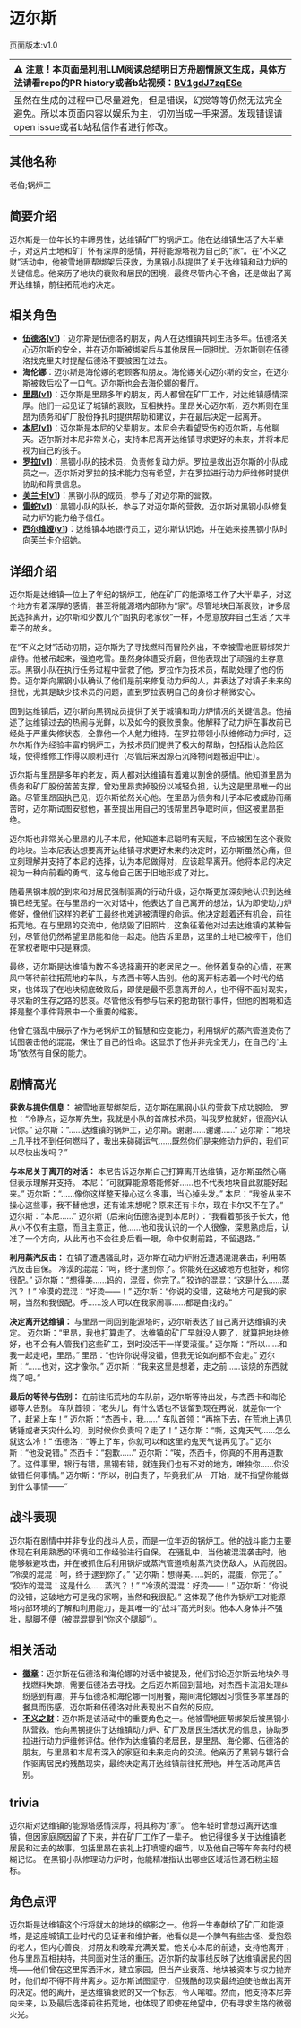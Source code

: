 # 迈尔斯
页面版本:v1.0
 

| :warning: 注意！本页面是利用LLM阅读总结明日方舟剧情原文生成，具体方法请看repo的PR history或者b站视频：[BV1gdJ7zqESe](https://www.bilibili.com/video/BV1gdJ7zqESe/)         |
|:----------------------------|
| 虽然在生成的过程中已尽量避免，但是错误，幻觉等等仍然无法完全避免。所以本页面内容以娱乐为主，切勿当成一手来源。发现错误请open issue或者b站私信作者进行修改。|



## 其他名称
老伯;锅炉工
## 简要介绍
迈尔斯是一位年长的丰蹄男性，达维镇矿厂的锅炉工。他在达维镇生活了大半辈子，对这片土地和矿厂怀有深厚的感情，并将能源塔视为自己的“家”。在“不义之财”活动中，他被雪地匪帮绑架后获救，为黑钢小队提供了关于达维镇和动力炉的关键信息。他亲历了地块的衰败和居民的困境，最终尽管内心不舍，还是做出了离开达维镇，前往拓荒地的决定。
## 相关角色
-   **[伍德洛](../char_v3/extended_char_wu_de_luo.md)([v1](extended_char_wu_de_luo.md))**：迈尔斯是伍德洛的朋友，两人在达维镇共同生活多年。伍德洛关心迈尔斯的安全，并在迈尔斯被绑架后与其他居民一同担忧。迈尔斯则在伍德洛找克里夫时提醒伍德洛不要被困在过去。
-   **海伦娜**：迈尔斯是海伦娜的老顾客和朋友。海伦娜关心迈尔斯的安全，在迈尔斯被救后松了一口气。迈尔斯也会去海伦娜的餐厅。
-   **[里昂](../char_v3/extended_char_li_ang.md)([v1](extended_char_li_ang.md))**：迈尔斯是里昂多年的朋友，两人都曾在矿厂工作，对达维镇感情深厚。他们一起见证了城镇的衰败，互相扶持。里昂关心迈尔斯，迈尔斯则在里昂为债务和矿厂股份挣扎时提供帮助和建议，并在最后决定一起离开。
-   **[本尼](../char_v3/extended_char_ben_ni.md)([v1](extended_char_ben_ni.md))**：迈尔斯是本尼的父辈朋友。本尼会去看望受伤的迈尔斯，与他聊天。迈尔斯对本尼非常关心，支持本尼离开达维镇寻求更好的未来，并将本尼视为自己的孩子。
-   **[罗拉](../char_v3/extended_char_luo_la.md)([v1](extended_char_luo_la.md))**：黑钢小队的技术员，负责修复动力炉。罗拉是救出迈尔斯的小队成员之一。迈尔斯对罗拉的技术能力抱有希望，并在罗拉进行动力炉维修时提供协助和背景信息。
-   **[芙兰卡](../char_v3/char_106_franka.md)([v1](char_106_franka.md))**：黑钢小队的成员，参与了对迈尔斯的营救。
-   **[雷蛇](../char_v3/char_107_liskam.md)([v1](char_107_liskam.md))**：黑钢小队的队长，参与了对迈尔斯的营救。迈尔斯对黑钢小队修复动力炉的能力给予信任。
-   **[西尔维娅](../char_v3/extended_char_xi_er_wei_ya.md)([v1](extended_char_xi_er_wei_ya.md))**：达维镇本地银行员工，迈尔斯认识她，并在她来接黑钢小队时向芙兰卡介绍她。
## 详细介绍
迈尔斯是达维镇一位上了年纪的锅炉工，他在矿厂的能源塔工作了大半辈子，对这个地方有着深厚的感情，甚至将能源塔内部称为“家”。尽管地块日渐衰败，许多居民选择离开，迈尔斯和少数几个“固执的老家伙”一样，不愿意放弃自己生活了大半辈子的故乡。

在“不义之财”活动初期，迈尔斯为了寻找燃料而冒险外出，不幸被雪地匪帮绑架并虐待。他被吊起来，强迫吃雪。虽然身体遭受折磨，但他表现出了顽强的生存意志。黑钢小队在执行任务过程中营救了他，罗拉作为技术员，帮助处理了他的伤势。迈尔斯向黑钢小队确认了他们是前来修复动力炉的人，并表达了对镇子未来的担忧，尤其是缺少技术员的问题，直到罗拉表明自己的身份才稍微安心。

回到达维镇后，迈尔斯向黑钢成员提供了关于城镇和动力炉情况的关键信息。他描述了达维镇过去的热闹与光鲜，以及如今的衰败景象。他解释了动力炉在事故前已经处于严重失修状态，全靠他一个人勉力维持。在罗拉带领小队维修动力炉时，迈尔尔斯作为经验丰富的锅炉工，为技术员们提供了极大的帮助，包括指认危险区域，使得维修工作得以顺利进行（尽管后来因源石沉降物问题被迫中止）。

迈尔斯与里昂是多年的老友，两人都对达维镇有着难以割舍的感情。他知道里昂为债务和矿厂股份苦苦支撑，曾劝里昂卖掉股份以减轻负担，认为这是里昂唯一的出路。尽管里昂固执己见，迈尔斯依然关心他。在里昂为债务和儿子本尼被威胁而痛苦时，迈尔斯试图安慰他，甚至提出用自己的钱帮里昂争取时间，但这被里昂拒绝。

迈尔斯也非常关心里昂的儿子本尼，他知道本尼聪明有天赋，不应被困在这个衰败的地块。当本尼表达想要离开达维镇寻求更好未来的决定时，迈尔斯虽然心痛，但立刻理解并支持了本尼的选择，认为本尼做得对，应该趁早离开。他将本尼的决定视为一种向前看的勇气，这与他自己困于旧地形成了对比。

随着黑钢本舰的到来和对居民强制驱离的行动升级，迈尔斯更加深刻地认识到达维镇已经无望。在与里昂的一次对话中，他表达了自己离开的想法，认为即使动力炉修好，像他们这样的老矿工最终也难逃被清理的命运。他决定趁着还有机会，前往拓荒地。在与里昂的交流中，他烧毁了旧照片，这象征着他对过去达维镇的某种告别，尽管他仍然希望里昂能和他一起走。他告诉里昂，这里的土地已被榨干，他们在掌权者眼中只是麻烦。

最终，迈尔斯是达维镇为数不多选择离开的老居民之一。他怀着复杂的心情，在寒风中等待前往拓荒地的车队，与杰西卡等人告别。他的离开标志着一个时代的结束，也体现了在地块彻底破败后，即使是最不愿意离开的人，也不得不面对现实，寻求新的生存之路的悲哀。尽管他没有参与后来的抢劫银行事件，但他的困境和选择是整个事件背景中一个重要的缩影。

他曾在骚乱中展示了作为老锅炉工的智慧和应变能力，利用锅炉的蒸汽管道烫伤了试图袭击他的混混，保住了自己的性命。这显示了他并非完全无力，在自己的“主场”依然有自保的能力。
## 剧情高光
**获救与提供信息：**
被雪地匪帮绑架后，迈尔斯在黑钢小队的营救下成功脱险。
罗拉：“冷静点，迈尔斯先生，我就是小队的首席技术员。叫我罗拉就好，很高兴认识你。”
迈尔斯：“......达维镇的锅炉工，迈尔斯。谢谢......谢谢......”
迈尔斯：“地块上几乎找不到任何燃料了，我出来碰碰运气......既然你们是来修动力炉的，我们可以尽快出发吗？”

**与本尼关于离开的对话：**
本尼告诉迈尔斯自己打算离开达维镇，迈尔斯虽然心痛但表示理解并支持。
本尼：“可就算能源塔能修好......也不代表地块自此就能好起来。”
迈尔斯：“......像你这样整天操心这么多事，当心掉头发。”
本尼：“我爸从来不操心这些事，我不替他想，还有谁来想呢？原来还有卡尔，现在卡尔又不在了。”
迈尔斯：“本尼......”
迈尔斯（后来向伍德洛提到本尼时）：“我看着那孩子长大，他从小不仅有主意，而且主意正，他......他和我认识的一个人很像，深思熟虑后，认准了一个方向，从此再也不会往身后看一眼，命中仅剩前路，不留退路。”

**利用蒸汽反击：**
在镇子遭遇骚乱时，迈尔斯在动力炉附近遭遇混混袭击，利用蒸汽反击自保。
冷漠的混混：“呵，终于逮到你了。你能死在这破地方也挺好，和你很配。”
迈尔斯：“想得美......妈的，混蛋，你完了。”
狡诈的混混：“这是什么......蒸汽？！”
冷漠的混混：“好烫——！”
迈尔斯：“你说的没错，这破地方可是我的家啊，当然和我很配。呼......没人可以在我家闹事......都是自找的。”

**决定离开达维镇：**
与里昂一同回到能源塔时，迈尔斯表达了自己离开达维镇的决定。
迈尔斯：“里昂，我也打算走了。达维镇的矿厂早就没人要了，就算把地块修好，也不会有人管我们这些矿工，到时没活干一样要滚蛋。”
迈尔斯：“所以......和我一起走吧，里昂。”
里昂：“也许你说得没错，但我无论如何都不会走。”
迈尔斯：“......也对，这才像你。”
迈尔斯：“我来这里是想着，走之前......该烧的东西就烧了吧。”

**最后的等待与告别：**
在前往拓荒地的车队前，迈尔斯等待出发，与杰西卡和海伦娜等人告别。
车队首领：“老头儿，有什么话也不该留到现在再说，就差你一个了，赶紧上车！”
迈尔斯：“杰西卡，我......”
车队首领：“再拖下去，在荒地上遇见锈锤或者天灾什么的，到时候你负责吗？走了！”
迈尔斯：“嘶，这鬼天气......怎么就这么冷！”
伍德洛：“等上了车，你就可以和这里的鬼天气说再见了。”
迈尔斯：“他没说错。”
杰西卡：“抱歉......”
迈尔斯：“唉，杰西卡，你真的不用再道歉了。这件事里，银行有错，黑钢有错，就连我们也有不对的地方，唯独你......你没做错任何事情。”
迈尔斯：“所以，别自责了，毕竟我们从一开始，就不指望你能做到什么事情——”
## 战斗表现
迈尔斯在剧情中并非专业的战斗人员，而是一位年迈的锅炉工。他的战斗能力主要体现在利用熟悉的环境和工作经验进行自保。
在骚乱中，当他被混混袭击时，他能够躲避攻击，并在被抓住后利用锅炉或蒸汽管道喷射蒸汽烫伤敌人，从而脱困。
“冷漠的混混：呵，终于逮到你了。”
“迈尔斯：想得美......妈的，混蛋，你完了。”
“狡诈的混混：这是什么......蒸汽？！”
“冷漠的混混：好烫——！”
迈尔斯：“你说的没错，这破地方可是我的家啊，当然和我很配。”
这体现了他作为锅炉工对能源塔内部环境的了解和利用能力，是其唯一的“战斗”高光时刻。他本人身体并不强壮，腿脚不便（被混混提到“你这个腿脚”）。
## 相关活动
-   **[徽章](../stories/story_jesca2_set_1.md)**：迈尔斯在伍德洛和海伦娜的对话中被提及，他们讨论迈尔斯去地块外寻找燃料失踪，需要伍德洛去寻找。之后迈尔斯回到营地，对杰西卡流泪处理纠纷感到有趣，并与伍德洛和海伦娜一同用餐，期间海伦娜因习惯性多拿里昂的餐具而伤感，迈尔斯和伍德洛对此表现出不自然的反应。
-   **[不义之财](../stories/act28side.md)**：迈尔斯是该活动中的重要角色之一。他被雪地匪帮绑架后被黑钢小队营救。他向黑钢提供了达维镇动力炉、矿厂及居民生活状况的信息，协助罗拉进行动力炉维修评估。他作为达维镇的老居民，是里昂、海伦娜、伍德洛的朋友，与里昂和本尼有深入的家庭和未来走向的交流。他亲历了黑钢与银行合作驱离居民的残酷现实，最终决定离开达维镇前往拓荒地，并在活动尾声告别。
## trivia
迈尔斯对达维镇的能源塔感情深厚，将其称为“家”。
他年轻时曾想过离开达维镇，但因家庭原因留了下来，并在矿厂工作了一辈子。
他记得很多关于达维镇老居民和过去的故事，包括里昂在丧礼上打喷嚏的细节，以及他自己等车奔丧时的模糊记忆。
在黑钢小队修理动力炉时，他能精准指认出哪些区域活性源石粉尘超标。
## 角色点评
迈尔斯是达维镇这个行将就木的地块的缩影之一。他将一生奉献给了矿厂和能源塔，是这座城镇工业时代的见证者和维护者。他看似是一个脾气有些古怪、爱抱怨的老人，但内心善良，对朋友和晚辈充满关爱。他关心本尼的前途，支持他离开；他与里昂互相扶持，共同面对生活的重压。迈尔斯的故事线反映了达维镇居民的困境——他们曾在这里挥洒汗水，建立家园，但当产业衰落、地块被资本与权力抛弃时，他们却不得不背井离乡。迈尔斯试图坚守，但残酷的现实最终迫使他做出离开的决定。他的离开，是达维镇衰败的又一个标志，令人唏嘘。然而，他支持本尼奔向未来，以及最后选择前往拓荒地，也体现了即使在绝望中，仍有寻求生路的微弱火光。